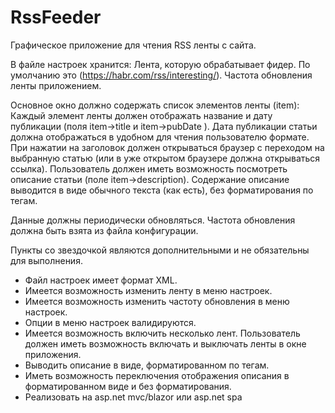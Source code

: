 # RssFeeder

Графическое приложение для чтения RSS ленты с сайта.

В файле настроек хранится:
Лента, которую обрабатывает фидер. По умолчанию это (https://habr.com/rss/interesting/).
Частота обновления ленты приложением.

Основное окно должно содержать список элементов ленты (item): 
Каждый элемент ленты должен отображать название и дату публикации (поля item->title и item->pubDate ). Дата публикации статьи должна отображаться в удобном для чтения пользователю формате.
При нажатии на заголовок должен открываться браузер с переходом на выбранную статью (или в уже открытом браузере должна открываться ссылка).
Пользователь должен иметь возможность посмотреть описание статьи 
(поле item->description). Содержание описание выводится в виде обычного текста (как есть), без форматирования по тегам.

Данные должны периодически обновляться. Частота обновления должна быть взята из файла конфигурации.

Пункты со звездочкой являются дополнительными и не обязательны для выполнения.
* Файл настроек имеет формат XML.
* Имеется возможность изменить ленту в меню настроек.
* Имеется возможность изменить частоту обновления в меню настроек.
* Опции в меню настроек валидируются.
* Имеется возможность включить несколько лент. Пользователь должен иметь возможность включать и выключать ленты в окне приложения.
* Выводить описание в виде, форматированном по тегам.
* Иметь возможность переключения отображения описания в форматированном виде и без форматирования.
* Реализовать на asp.net mvc/blazor или asp.net spa
